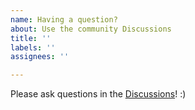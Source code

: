 ```yaml
---
name: Having a question?
about: Use the community Discussions
title: ''
labels: ''
assignees: ''

---
```


Please ask questions in the [Discussions](https://github.com/UnlyEd/github-action-await-vercel/discussions)! :)
